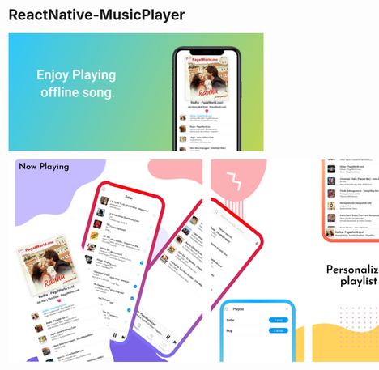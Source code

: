 # ReactNative-MusicPlayer


![](screenshots/image1.png)


<div style="display:flex;width:auto;height:auto;">
  <img src="screenshots/img1.png" width="200px" height="400px"/>
<img src="screenshots/img2.png" width="200px" height="400px"/>
  <img src="screenshots/img3.png" width="200px" height="400px"/>
  <img src="screenshots/img4.png" width="200px" height="400px"/>
  <img src="screenshots/img5.png" width="200px" height="400px"/>
    <a href="https://play.google.com/store/apps/details?id=com.vion"> <img src="https://john-darke.co.uk/wp-content/uploads/2018/10/DOWNLOAD-PLAYSTORE-21.png.renditions.extra-small.png" width="200px" height="90px"/></a>
    
  <div>
    
    
  
    



